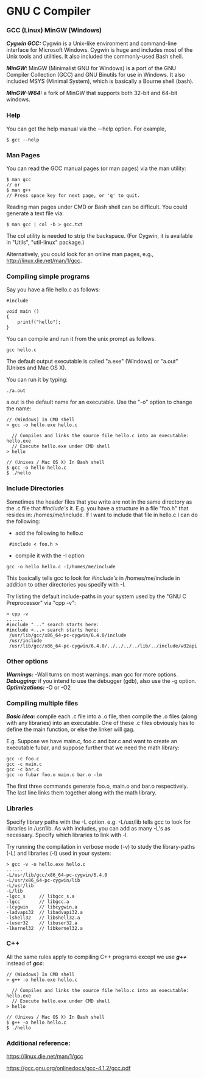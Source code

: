 # GNU C Compiler

### GCC (Linux)      MinGW (Windows)

***Cygwin GCC:*** Cygwin is a Unix-like environment and command-line interface for Microsoft Windows. Cygwin is huge and includes most of the Unix tools and utilities. It also included the commonly-used Bash shell.

***MinGW:*** MinGW (Minimalist GNU for Windows) is a port of the GNU Compiler Collection (GCC) and GNU Binutils for use in Windows. It also included MSYS (Minimal System), which is basically a Bourne shell (bash).

***MinGW-W64:*** a fork of MinGW that supports both 32-bit and 64-bit windows.


### Help
You can get the help manual via the --help option. For example,

```
$ gcc --help
```

### Man Pages
You can read the GCC manual pages (or man pages) via the man utility:

```
$ man gcc
// or
$ man g++
// Press space key for next page, or 'q' to quit.
```

Reading man pages under CMD or Bash shell can be difficult. You could generate a text file via:

```
$ man gcc | col -b > gcc.txt
```

The col utility is needed to strip the backspace. (For Cygwin, it is available in "Utils", "util-linux" package.)

Alternatively, you could look for an online man pages, e.g., http://linux.die.net/man/1/gcc.


### Compiling simple programs

Say you have a file hello.c as follows:

```
#include 

void main ()
{
    printf("hello");
}
```

You can compile and run it from the unix prompt as follows:

```
gcc hello.c
```

The default output executable is called "a.exe" (Windows) or "a.out" (Unixes and Mac OS X).

 You can run it by typing:

```
./a.out
```

a.out is the default name for an executable. Use the "-o" option to change the name:

```
// (Windows) In CMD shell
> gcc -o hello.exe hello.c

  // Compiles and links the source file hello.c into an executable: hello.exe
  // Execute hello.exe under CMD shell
> hello  

// (Unixes / Mac OS X) In Bash shell
$ gcc -o hello hello.c
$ ./hello
```

### Include Directories

Sometimes the header files that you write are not in the same directory as the .c file that *#include's* it. E.g. you have a structure in a file "foo.h" that resides in: /homes/me/include. If I want to include that file in hello.c I can do the following:

- add the following to hello.c

```
 #include < foo.h >
```

- compile it with the -I option:

```
gcc -o hello hello.c -I/homes/me/include
```

This basically tells gcc to look for *#include's* in /homes/me/include in addition to other directories you specify with -I.

Try listing the default include-paths in your system used by the "GNU C Preprocessor" via "cpp -v":

```
> cpp -v
......
#include "..." search starts here:
#include <...> search starts here:
 /usr/lib/gcc/x86_64-pc-cygwin/6.4.0/include
 /usr/include
 /usr/lib/gcc/x86_64-pc-cygwin/6.4.0/../../../../lib/../include/w32api
```

### Other options

***Warnings:*** -Wall turns on most warnings. man gcc for more options.  
***Debugging:*** if you intend to use the debugger (gdb), also use the -g option.  
***Optimizations:*** -O or -O2  

### Compiling multiple files

***Basic idea:*** compile each .c file into a .o file, then compile the .o files (along with any libraries) into an executable. One of these .c files obviously has to define the main function, or else the linker will gag.

E.g. Suppose we have main.c, foo.c and bar.c and want to create an executable fubar, and suppose further that we need the math library:

```
gcc -c foo.c
gcc -c main.c
gcc -c bar.c
gcc -o fubar foo.o main.o bar.o -lm
```

The first three commands generate foo.o, main.o and bar.o respectively. The last line links them together along with the math library.

### Libraries

Specify library paths with the -L option. e.g. -L/usr/lib tells gcc to look for libraries in /usr/lib. As with includes, you can add as many -L's as necessary. Specify which libraries to link with -l.

Try running the compilation in verbose mode (-v) to study the library-paths (-L) and libraries (-l) used in your system:

```
> gcc -v -o hello.exe hello.c
......
-L/usr/lib/gcc/x86_64-pc-cygwin/6.4.0
-L/usr/x86_64-pc-cygwin/lib
-L/usr/lib
-L/lib
-lgcc_s     // libgcc_s.a
-lgcc       // libgcc.a
-lcygwin    // libcygwin.a
-ladvapi32  // libadvapi32.a
-lshell32   // libshell32.a
-luser32    // libuser32.a
-lkernel32  // libkernel32.a
```

### C++
All the same rules apply to compiling C++ programs except we use ***g++*** instead of ***gcc***:

```
// (Windows) In CMD shell
> g++ -o hello.exe hello.c

  // Compiles and links the source file hello.c into an executable: hello.exe
  // Execute hello.exe under CMD shell
> hello  

// (Unixes / Mac OS X) In Bash shell
$ g++ -o hello hello.c
$ ./hello
```

### Additional reference:

https://linux.die.net/man/1/gcc  

https://gcc.gnu.org/onlinedocs/gcc-4.1.2/gcc.pdf

